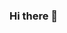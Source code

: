 ### Hi there 👋

<!--
**Joana-Mansa/joana-mansa** is a ✨ _special_ ✨ repository because its `README.md` (this file) appears on your GitHub profile.

Here are some ideas to get you started:

- 🔭 I’m currently working on ...
- 🌱 I’m currently learning medical image-processing methods
- 👯 I’m looking to collaborate on data science projects, open source projects as well as projects for making education accessible
- 🤔 I’m looking for help with good courses on Computer vision
- 💬 Ask me about data communities in Ghana/Africa, health and medical technology
- 📫 How to reach me: [Medium](https://medium.com/@joo-mansa), [LinkedIn)(https://www.linkedin.com/in/joana-owusu-appiah-8751a9166/)
- 😄 Pronouns: she/ her
- ⚡ Fun fact: I wish I could skip the commuting part of traveling.
-->
